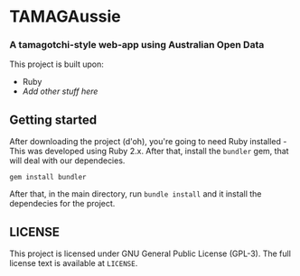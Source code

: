 # TAMAGAussie
### A tamagotchi-style web-app using Australian Open Data

This project is built upon:
  - Ruby
  - _Add other stuff here_

## Getting started

After downloading the project (d'oh), you're going to need Ruby installed - This was developed using Ruby 2.x. After that, install the `bundler` gem, that will deal with our dependecies.

`gem install bundler`

After that, in the main directory, run `bundle install` and it install the dependecies for the project.

## LICENSE

This project is licensed under GNU General Public License (GPL-3). The full license text is available at `LICENSE`.

